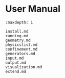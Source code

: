 # User Manual

```{toctree}
:maxdepth: 1

install.md
running.md
geometry.md
physicslist.md
confinement.md
generators.md
input.md
output.md
visualization.md
extend.md
```

